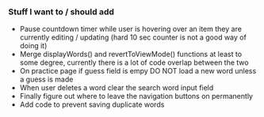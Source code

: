 <h3>Stuff I want to / should add</h3>
<ul>
  <li>Pause countdown timer while user is hovering over an item they are currently editing / updating (hard 10 sec counter is not a good way of doing it)</li>
  <li>Merge displayWords() and revertToViewMode() functions at least to some degree, currently there is a lot of code overlap between the two</li>
  <li>On practice page if guess field is empy DO NOT load a new word unless a guess is made</li>
  <li>When user deletes a word clear the search word input field</li>
  <li>Finally figure out where to leave the navigation buttons on permanently</li>
  <li>Add code to prevent saving duplicate words</li>
</ul>
